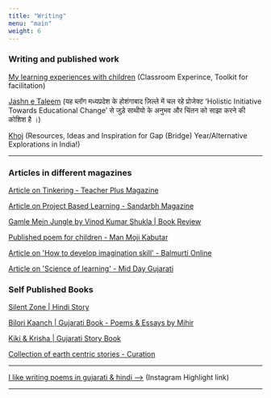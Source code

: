```yaml
---
title: "Writing"
menu: "main"
weight: 6
---
```







### Writing and published work

[My learning experiences with children](https://medium.com/learningwala)  (Classroom Experince, Toolkit for facilitation)

[Jashn e Taleem](https://medium.com/jashnetaleem) (यह ब्लॉग मध्यप्रदेश के होशंगाबाद ज़िल्ले में चल रहे प्रोजेक्ट ‘Holistic Initiative Towards Educational Change’ से जुड़े साथीयो के अनुभव और चिंतन को साझा करने की कोशिश है ।)

[Khoj](https://medium.com/khoj) (Resources, Ideas and Inspiration for Gap (Bridge) Year/Alternative Explorations in India!)

---------

### Articles in different magazines

[Article on Tinkering - Teacher Plus Magazine](https://www.teacherplus.org/tinkering-how-we-can-think-with-our-hands/)

[Article on Project Based Learning - Sandarbh Magazine](https://www.eklavya.in/pdfs/Sandarbh/Sandarbh_139/51-58_Story_of_Food.pdf)

[Gamle Mein Jungle by Vinod Kumar Shukla | Book Review](https://drive.google.com/file/d/1sKkTLxn8O14zU0wGwDa0jjtNTq_o6eVs/view)

[Published poem for children - Man Moji Kabutar](https://www.instagram.com/p/Cfl7EaivoDx/?utm_source=ig_web_copy_link&igshid=MzRlODBiNWFlZA==)

[Article on 'How to develop imagination skill' - Balmurti Online](https://balmurtionline.com/2020/12/01/december2020-issue1-ank6/)

[Article on 'Science of learning' - Mid Day Gujarati](https://medium.com/learningwala/%E0%AA%85%E0%AA%A7%E0%AB%8D%E0%AA%AF%E0%AA%BE%E0%AA%AA%E0%AA%A8-%E0%AA%95%E0%AA%B0%E0%AA%A4%E0%AA%BE%E0%AA%82-%E0%AA%85%E0%AA%A7%E0%AB%8D%E0%AA%AF%E0%AA%AF%E0%AA%A8-%E0%AA%AE%E0%AA%B9%E0%AA%A4%E0%AB%8D%E0%AA%B5%E0%AA%A8%E0%AB%81-%E0%AA%9B%E0%AB%87-85593922eff8)


### Self Published Books

[Silent Zone | Hindi Story](https://drive.google.com/file/d/16O6eJYkJ6MTyihHiA0RhVPBX9Cjs36vR/view?usp=sharing)

[Bilori Kaanch | Gujarati Book - Poems & Essays by Mihir](https://public.3.basecamp.com/p/sVWy21WAwi49BcVfHuY5zhi6)

[Kiki & Krisha | Gujarati Story Book](https://drive.google.com/file/d/1gHdtX9g-0WuWmTsu3rjST2f44zAfTGjh/view?usp=drive_link) 

[Collection of earth centric stories - Curation](https://drive.google.com/file/d/162x9wxpI8izhcLiB0jvQ71JjOv4Kylu5/view?usp=sharing)

------
[I like writing poems in gujarati & hindi -->](https://www.instagram.com/s/aGlnaGxpZ2h0OjE3ODYxMTcyMzIwNjAyMzk0?story_media_id=2643794179595950904_3727860670&igsh=MWVjMTlqdXNkeTR6ag==) (Instagram Highlight link)


------
